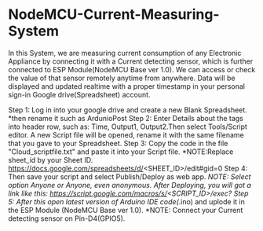 # NodeMCU-Current-Measuring-System
In this System, we are measuring current consumption of any Electronic Appliance by connecting it with a Current detecting sensor, which is further connected to ESP Module(NodeMCU Base ver 1.0). We can access or check the value of that sensor remotely anytime from anywhere. Data will be displayed and updated realtime with a proper timestamp in your personal sign-in Google drive(Spreadsheet) account.


Step 1: Log in into your google drive and create a new Blank Spreadsheet. *then rename it such as ArdunioPost
Step 2: Enter Details about the tags into header row, such as: Time, Output1, Output2.Then select Tools/Script editor. 
        A new Script file will be opened, rename it with the same filename that you gave to your Spreadsheet.
Step 3: Copy the code in the file "Cloud_scriptfile.txt" and paste it into your Script file. 
        *NOTE:Replace sheet_id by your Sheet ID.
              https://docs.google.com/spreadsheets/d/<SHEET_ID>/edit#gid=0
Step 4: Then save your script and select Publish/Deploy as web app.
        *NOTE: Select option Anyone or Anyone, even anonymous.
        After Deploying, you will got a link like this:
        https://script.google.com/macros/s/<SCRIPT_ID>/exec?
Step 5: After this open latest version of Arduino IDE code(*.ino) and uplode it in the ESP Module (NodeMCU Base ver 1.0).
        *NOTE: Connect your Current detecting sensor on Pin-D4(GPIO5).
